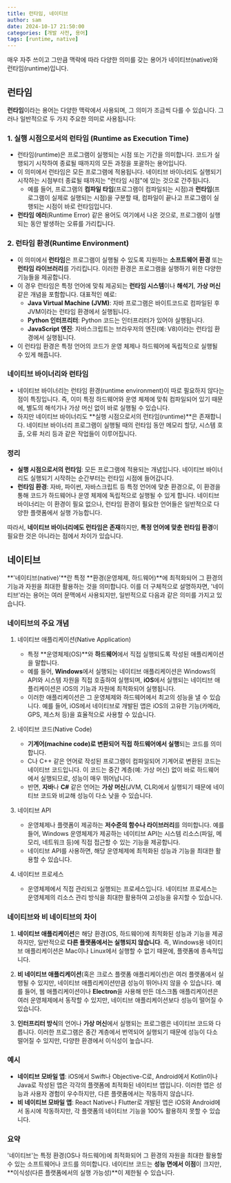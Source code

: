 ```yaml
---
title: 런타임, 네이티브
author: sam
date: 2024-10-17 21:50:00
categories: [개발 사전, 용어]
tags: [runtime, native]
---
```


매우 자주 쓰이고 그만큼 맥락에 따라 다양한 의미를 갖는 용어가 네이티브(native)와 런타임(runtime)입니다.

## 런타임

**런타임**이라는 용어는 다양한 맥락에서 사용되며, 그 의미가 조금씩 다를 수 있습니다. 그러나 일반적으로 두 가지 주요한 의미로 사용됩니다:

### 1. 실행 시점으로서의 런타임 (Runtime as Execution Time)
   - 런타임(runtime)은 프로그램이 실행되는 시점 또는 기간을 의미합니다. 코드가 실행되기 시작하여 종료될 때까지의 모든 과정을 포괄하는 용어입니다.
   - 이 의미에서 런타임은 모든 프로그램에 적용됩니다. 네이티브 바이너리도 실행되기 시작하는 시점부터 종료될 때까지는 "런타임 시점"에 있는 것으로 간주됩니다.
     - 예를 들어, 프로그램의 **컴파일 타임**(프로그램이 컴파일되는 시점)과 **런타임**(프로그램이 실제로 실행되는 시점)을 구분할 때, 컴파일이 끝나고 프로그램이 실행되는 시점이 바로 런타임입니다.
   - **런타임 에러**(Runtime Error) 같은 용어도 여기에서 나온 것으로, 프로그램이 실행되는 동안 발생하는 오류를 가리킵니다.

### 2. 런타임 환경(Runtime Environment)
   - 이 의미에서 **런타임**은 프로그램이 실행될 수 있도록 지원하는 **소프트웨어 환경** 또는 **런타임 라이브러리**를 가리킵니다. 이러한 환경은 프로그램을 실행하기 위한 다양한 기능들을 제공합니다.
   - 이 경우 런타임은 특정 언어에 맞춰 제공되는 **런타임 시스템**이나 **해석기**, **가상 머신** 같은 개념을 포함합니다. 대표적인 예로:
     - **Java Virtual Machine (JVM)**: 자바 프로그램은 바이트코드로 컴파일된 후 JVM이라는 런타임 환경에서 실행됩니다.
     - **Python 인터프리터**: Python 코드는 인터프리터가 있어야 실행됩니다.
     - **JavaScript 엔진**: 자바스크립트는 브라우저의 엔진(예: V8)이라는 런타임 환경에서 실행됩니다.
   - 이 런타임 환경은 특정 언어의 코드가 운영 체제나 하드웨어에 독립적으로 실행될 수 있게 해줍니다.

### 네이티브 바이너리와 런타임
- 네이티브 바이너리는 런타임 환경(runtime environment)이 따로 필요하지 않다는 점이 특징입니다. 즉, 이미 특정 하드웨어와 운영 체제에 맞춰 컴파일되어 있기 때문에, 별도의 해석기나 가상 머신 없이 바로 실행될 수 있습니다.
- 하지만 네이티브 바이너리도 **실행 시점으로서의 런타임(runtime)**은 존재합니다. 네이티브 바이너리 프로그램이 실행될 때의 런타임 동안 메모리 할당, 시스템 호출, 오류 처리 등과 같은 작업들이 이루어집니다.

### 정리
- **실행 시점으로서의 런타임**: 모든 프로그램에 적용되는 개념입니다. 네이티브 바이너리도 실행되기 시작하는 순간부터는 런타임 시점에 들어갑니다.
- **런타임 환경**: 자바, 파이썬, 자바스크립트 등 특정 언어에 맞춘 환경으로, 이 환경을 통해 코드가 하드웨어나 운영 체제에 독립적으로 실행될 수 있게 합니다. 네이티브 바이너리는 이 환경이 필요 없으나, 런타임 환경이 필요한 언어들은 일반적으로 다양한 플랫폼에서 실행 가능합니다.

따라서, **네이티브 바이너리에도 런타임은 존재**하지만, **특정 언어에 맞춘 런타임 환경**이 필요한 것은 아니라는 점에서 차이가 있습니다.

## 네이티브 

**'네이티브(native)'**란 특정 **환경(운영체제, 하드웨어)**에 최적화되어 그 환경의 기능과 자원을 최대한 활용하는 것을 의미합니다. 이를 더 구체적으로 설명하자면, '네이티브'라는 용어는 여러 문맥에서 사용되지만, 일반적으로 다음과 같은 의미를 가지고 있습니다.

### 네이티브의 주요 개념

1. 네이티브 애플리케이션(Native Application)
   - 특정 **운영체제(OS)**와 **하드웨어**에서 직접 실행되도록 작성된 애플리케이션을 말합니다.
   - 예를 들어, **Windows**에서 실행되는 네이티브 애플리케이션은 Windows의 API와 시스템 자원을 직접 호출하여 실행되며, **iOS**에서 실행되는 네이티브 애플리케이션은 iOS의 기능과 자원에 최적화되어 실행됩니다.
   - 이러한 애플리케이션은 그 운영체제와 하드웨어에서 최고의 성능을 낼 수 있습니다. 예를 들어, iOS에서 네이티브로 개발된 앱은 iOS의 고유한 기능(카메라, GPS, 제스처 등)을 효율적으로 사용할 수 있습니다.

2. 네이티브 코드(Native Code)
   - **기계어(machine code)로 변환되어 직접 하드웨어에서 실행**되는 코드를 의미합니다.
   - C나 C++ 같은 언어로 작성된 프로그램이 컴파일되어 기계어로 변환된 코드는 네이티브 코드입니다. 이 코드는 중간 계층(예: 가상 머신) 없이 바로 하드웨어에서 실행되므로, 성능이 매우 뛰어납니다.
   - 반면, **자바**나 **C#** 같은 언어는 **가상 머신**(JVM, CLR)에서 실행되기 때문에 네이티브 코드와 비교해 성능이 다소 낮을 수 있습니다.

3. 네이티브 API
   - 운영체제나 플랫폼이 제공하는 **저수준의 함수나 라이브러리**를 의미합니다. 예를 들어, Windows 운영체제가 제공하는 네이티브 API는 시스템 리소스(파일, 메모리, 네트워크 등)에 직접 접근할 수 있는 기능을 제공합니다.
   - 네이티브 API를 사용하면, 해당 운영체제에 최적화된 성능과 기능을 최대한 활용할 수 있습니다.

4. 네이티브 프로세스
   - 운영체제에서 직접 관리되고 실행되는 프로세스입니다. 네이티브 프로세스는 운영체제의 리소스 관리 방식을 최대한 활용하여 고성능을 유지할 수 있습니다.

### 네이티브와 비 네이티브의 차이

1. **네이티브 애플리케이션**은 해당 환경(OS, 하드웨어)에 최적화된 성능과 기능을 제공하지만, 일반적으로 **다른 플랫폼에서는 실행되지 않습니다**. 즉, Windows용 네이티브 애플리케이션은 Mac이나 Linux에서 실행할 수 없기 때문에, 플랫폼에 종속적입니다.

2. **비 네이티브 애플리케이션**(혹은 크로스 플랫폼 애플리케이션)은 여러 플랫폼에서 실행될 수 있지만, 네이티브 애플리케이션만큼 성능이 뛰어나지 않을 수 있습니다. 예를 들어, 웹 애플리케이션이나 **Electron**을 사용해 만든 데스크톱 애플리케이션은 여러 운영체제에서 동작할 수 있지만, 네이티브 애플리케이션보다 성능이 떨어질 수 있습니다.

3. **인터프리터 방식**의 언어나 **가상 머신**에서 실행되는 프로그램은 네이티브 코드와 다릅니다. 이러한 프로그램은 중간 계층에서 번역되어 실행되기 때문에 성능이 다소 떨어질 수 있지만, 다양한 환경에서 이식성이 높습니다.

### 예시
- **네이티브 모바일 앱**: iOS에서 Swift나 Objective-C로, Android에서 Kotlin이나 Java로 작성된 앱은 각각의 플랫폼에 최적화된 네이티브 앱입니다. 이러한 앱은 성능과 사용자 경험이 우수하지만, 다른 플랫폼에서는 작동하지 않습니다.
- **비 네이티브 모바일 앱**: React Native나 Flutter로 개발된 앱은 iOS와 Android에서 동시에 작동하지만, 각 플랫폼의 네이티브 기능을 100% 활용하지 못할 수 있습니다.

### 요약
'네이티브'는 특정 환경(OS나 하드웨어)에 최적화되어 그 환경의 자원을 최대한 활용할 수 있는 소프트웨어나 코드를 의미합니다. 네이티브 코드는 **성능 면에서 이점**이 크지만, **이식성(다른 플랫폼에서의 실행 가능성)**이 제한될 수 있습니다.